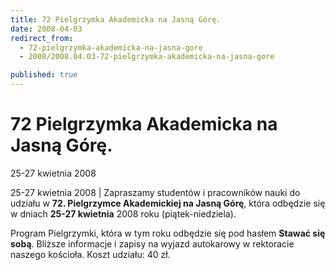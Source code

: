 ```yaml
---
title: 72 Pielgrzymka Akademicka na Jasną Górę.
date: 2008-04-03
redirect_from: 
  - 72-pielgrzymka-akademicka-na-jasna-gore
  - 2008/2008.04.03-72-pielgrzymka-akademicka-na-jasna-gore

published: true
---
```




# 72 Pielgrzymka Akademicka na Jasną Górę.

<time>25-27 kwietnia 2008</time>

25-27 kwietnia 2008 | Zapraszamy studentów i pracowników nauki do udziału w **72. Pielgrzymce Akademickiej na Jasną Górę**, która odbędzie się w dniach **25-27 kwietnia** 2008 roku (piątek-niedziela).

Program Pielgrzymki, która w tym roku odbędzie się pod hasłem **Stawać się sobą**. Bliższe informacje i zapisy na wyjazd autokarowy w rektoracie naszego kościoła. Koszt udziału: 40 zł.



<!--CONTENT FROM OLD SERVER (jos before 2013): 25-27 kwietnia 2008 | Zapraszamy studentów i pracowników nauki do udziału w **72. Pielgrzymce Akademickiej na Jasną Górę**, która odbędzie się w dniach **25-27 kwietnia** 2008 roku (piątek-niedziela).

Program Pielgrzymki, która w tym roku odbędzie się pod hasłem **Stawać się sobą**. Bliższe informacje i zapisy na wyjazd autokarowy w rektoracie naszego kościoła. Koszt udziału: 40 zł.


-->

<!--{{json:{"created_date":"2008-04-03 19:13:18","publish_down":"0000-00-00 00:00:00","id":"604"}}}-->